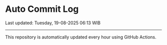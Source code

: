 # Auto Commit Log

Last updated: Tuesday, 19-08-2025 06:13 WIB

---

This repository is automatically updated every hour using GitHub Actions.
